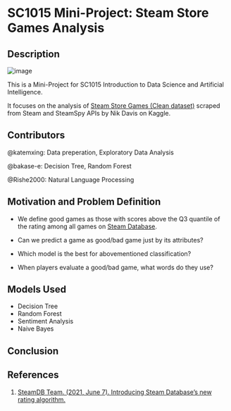 # SC1015 Mini-Project: Steam Store Games Analysis


## Description
![image](https://user-images.githubusercontent.com/89787115/164893872-55ae3b2c-204b-41c1-97c6-bcbea336129f.png)

This is a Mini-Project for SC1015 Introduction to Data Science and Artificial Intelligence.

It focuses on the analysis of [Steam Store Games (Clean dataset)](https://www.kaggle.com/datasets/nikdavis/steam-store-games.) scraped from Steam and SteamSpy APIs by Nik Davis on Kaggle.

## Contributors
@katemxing: Data preperation, Exploratory Data Analysis

@bakase-e: Decision Tree, Random Forest

@Rishe2000: Natural Language Processing


## Motivation and Problem Definition
- We define good games as those with scores above the Q3 quantile of the rating among all games on [Steam Database](https://steamdb.info/).

- Can we predict a game as good/bad game just by its attributes?

- Which model is the best for abovementioned classification?

- When players evaluate a good/bad game, what words do they use?

## Models Used
- Decision Tree
- Random Forest
- Sentiment Analysis
- Naive Bayes

## Conclusion

## References
1. [SteamDB Team. (2021, June 7). Introducing Steam Database’s new rating algorithm.](https://steamdb.info/blog/steamdb-rating/)


